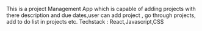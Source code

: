 This is a project Management App which is capable of adding projects with there description and due dates,user can add project , go through projects, add to do list in projects etc.
Techstack : React,Javascript,CSS
